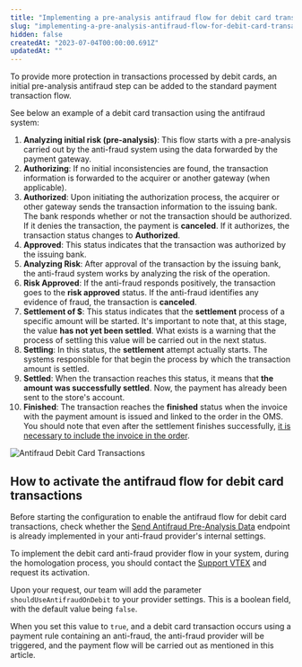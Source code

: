 ```yaml
---
title: "Implementing a pre-analysis antifraud flow for debit card transactions"
slug: "implementing-a-pre-analysis-antifraud-flow-for-debit-card-transactions"
hidden: false
createdAt: "2023-07-04T00:00:00.691Z"
updatedAt: ""
---
```


To provide more protection in transactions processed by debit cards, an initial pre-analysis antifraud step can be added to the standard payment transaction flow.

See below an example of a debit card transaction using the antifraud system:

1. **Analyzing initial risk (pre-analysis)**: This flow starts with a pre-analysis carried out by the anti-fraud system using the data forwarded by the payment gateway.
2. **Authorizing**: If no initial inconsistencies are found, the transaction information is forwarded to the acquirer or another gateway (when applicable).
3. **Authorized**: Upon initiating the authorization process, the acquirer or other gateway sends the transaction information to the issuing bank. The bank responds whether or not the transaction should be authorized. If it denies the transaction, the payment is **canceled**. If it authorizes, the transaction status changes to **Authorized**.
4. **Approved**: This status indicates that the transaction was authorized by the issuing bank.
5. **Analyzing Risk**: After approval of the transaction by the issuing bank, the anti-fraud system works by analyzing the risk of the operation.
6. **Risk Approved**: If the anti-fraud responds positively, the transaction goes to the **risk approved** status. If the anti-fraud identifies any evidence of fraud, the transaction is **canceled**.
7. **Settlement of $**: This status indicates that the **settlement** process of a specific amount will be started. It's important to note that, at this stage, the value **has not yet been settled**. What exists is a warning that the process of settling this value will be carried out in the next status.
8. **Settling**: In this status, the **settlement** attempt actually starts. The systems responsible for that begin the process by which the transaction amount is settled.
9. **Settled**: When the transaction reaches this status, it means that **the amount was successfully settled**. Now, the payment has already been sent to the store's account.
10. **Finished**: The transaction reaches the **finished** status when the invoice with the payment amount is issued and linked to the order in the OMS. You should note that even after the settlement finishes successfully, [it is necessary to include the invoice in the order](https://help.vtex.com/en/faq/why-has-a-transaction-been-successfully-captured-but-not-finalized-in-the-pci-gateway).

![Antifraud Debit Card Transactions](https://raw.githubusercontent.com/vtexdocs/dev-portal-content/tree/main/docs/guides/Payments/payments-configuration-guides/antifraud-debit-card-transactions.png)

## How to activate the antifraud flow for debit card transactions

Before starting the configuration to enable the antifraud flow for debit card transactions, check whether the [Send Antifraud Pre-Analysis Data](https://developers.vtex.com/docs/api-reference/antifraud-provider-protocol#post-/pre-analysis) endpoint is already implemented in your anti-fraud provider's internal settings.

To implement the debit card anti-fraud provider flow in your system, during the homologation process, you should contact the [Support VTEX](https://help.vtex.com/support) and request its activation.

Upon your request, our team will add the parameter `shouldUseAntifraudOnDebit` to your provider settings. This is a boolean field, with the default value being `false`.

When you set this value to `true`, and a debit card transaction occurs using a payment rule containing an anti-fraud, the anti-fraud provider will be triggered, and the payment flow will be carried out as mentioned in this article.

